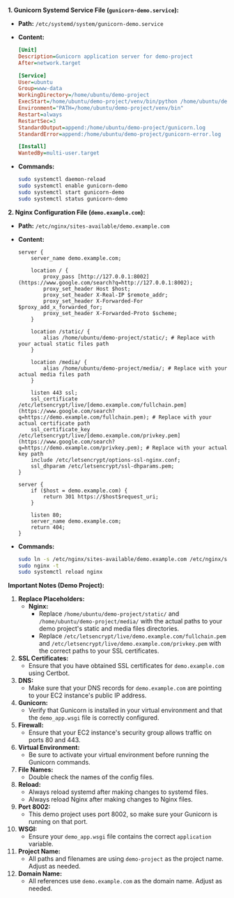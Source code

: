 **1. Gunicorn Systemd Service File (`gunicorn-demo.service`):**

* **Path:** `/etc/systemd/system/gunicorn-demo.service`
* **Content:**

    ```ini
    [Unit]
    Description=Gunicorn application server for demo-project
    After=network.target

    [Service]
    User=ubuntu
    Group=www-data
    WorkingDirectory=/home/ubuntu/demo-project
    ExecStart=/home/ubuntu/demo-project/venv/bin/python /home/ubuntu/demo-project/venv/bin/gunicorn --workers 3 --bind 0.0.0.0:8002 demo_app.wsgi:application
    Environment="PATH=/home/ubuntu/demo-project/venv/bin"
    Restart=always
    RestartSec=3
    StandardOutput=append:/home/ubuntu/demo-project/gunicorn.log
    StandardError=append:/home/ubuntu/demo-project/gunicorn-error.log

    [Install]
    WantedBy=multi-user.target
    ```

* **Commands:**

    ```bash
    sudo systemctl daemon-reload
    sudo systemctl enable gunicorn-demo
    sudo systemctl start gunicorn-demo
    sudo systemctl status gunicorn-demo
    ```

**2. Nginx Configuration File (`demo.example.com`):**

* **Path:** `/etc/nginx/sites-available/demo.example.com`
* **Content:**

    ```nginx
    server {
        server_name demo.example.com;

        location / {
            proxy_pass [http://127.0.0.1:8002](https://www.google.com/search?q=http://127.0.0.1:8002);
            proxy_set_header Host $host;
            proxy_set_header X-Real-IP $remote_addr;
            proxy_set_header X-Forwarded-For $proxy_add_x_forwarded_for;
            proxy_set_header X-Forwarded-Proto $scheme;
        }

        location /static/ {
            alias /home/ubuntu/demo-project/static/; # Replace with your actual static files path
        }

        location /media/ {
            alias /home/ubuntu/demo-project/media/; # Replace with your actual media files path
        }

        listen 443 ssl;
        ssl_certificate /etc/letsencrypt/live/[demo.example.com/fullchain.pem](https://www.google.com/search?q=https://demo.example.com/fullchain.pem); # Replace with your actual certificate path
        ssl_certificate_key /etc/letsencrypt/live/[demo.example.com/privkey.pem](https://www.google.com/search?q=https://demo.example.com/privkey.pem); # Replace with your actual key path
        include /etc/letsencrypt/options-ssl-nginx.conf;
        ssl_dhparam /etc/letsencrypt/ssl-dhparams.pem;
    }

    server {
        if ($host = demo.example.com) {
            return 301 https://$host$request_uri;
        }

        listen 80;
        server_name demo.example.com;
        return 404;
    }
    ```

* **Commands:**

    ```bash
    sudo ln -s /etc/nginx/sites-available/demo.example.com /etc/nginx/sites-enabled/
    sudo nginx -t
    sudo systemctl reload nginx
    ```

**Important Notes (Demo Project):**

1.  **Replace Placeholders:**
    * **Nginx:**
        * Replace `/home/ubuntu/demo-project/static/` and `/home/ubuntu/demo-project/media/` with the actual paths to your demo project's static and media files directories.
        * Replace `/etc/letsencrypt/live/demo.example.com/fullchain.pem` and `/etc/letsencrypt/live/demo.example.com/privkey.pem` with the correct paths to your SSL certificates.
2.  **SSL Certificates:**
    * Ensure that you have obtained SSL certificates for `demo.example.com` using Certbot.
3.  **DNS:**
    * Make sure that your DNS records for `demo.example.com` are pointing to your EC2 instance's public IP address.
4.  **Gunicorn:**
    * Verify that Gunicorn is installed in your virtual environment and that the `demo_app.wsgi` file is correctly configured.
5.  **Firewall:**
    * Ensure that your EC2 instance's security group allows traffic on ports 80 and 443.
6.  **Virtual Environment:**
    * Be sure to activate your virtual environment before running the Gunicorn commands.
7.  **File Names:**
    * Double check the names of the config files.
8.  **Reload:**
    * Always reload systemd after making changes to systemd files.
    * Always reload Nginx after making changes to Nginx files.
9.  **Port 8002:**
    * This demo project uses port 8002, so make sure your Gunicorn is running on that port.
10. **WSGI:**
    * Ensure your `demo_app.wsgi` file contains the correct `application` variable.
11. **Project Name:**
    * All paths and filenames are using `demo-project` as the project name. Adjust as needed.
12. **Domain Name:**
    * All references use `demo.example.com` as the domain name. Adjust as needed.
